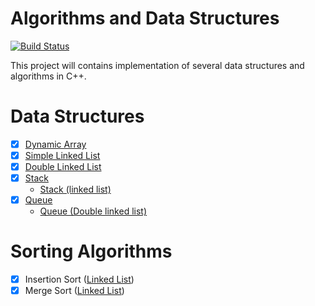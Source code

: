 # Algorithms and Data Structures

[![Build Status](https://travis-ci.org/amalF/algos.svg?branch=master)](https://travis-ci.org/amalF/algos)

This project will contains implementation of several data structures and algorithms in C++.

# Data Structures
- [x] [Dynamic Array](data-structures/dynamicarray)
- [x] [Simple Linked List](data-structures/linkedlist/linkedlist.hpp)
- [x] [Double Linked List](data-structures/linkedlist/list.hpp)
- [x] [Stack](data-structures/stack)
	* [Stack (linked list)](data-structures/stack/stack.hpp)
- [x] [Queue](data-structures/queue)
	* [Queue (Double linked list)](data-structures/queue/queue.hpp)

# Sorting Algorithms
- [x] Insertion Sort ([Linked List](data-structures/linkedlist/linkedlist.hpp))
- [x] Merge Sort ([Linked List](data-structures/linkedlist/linkedlist.hpp))
